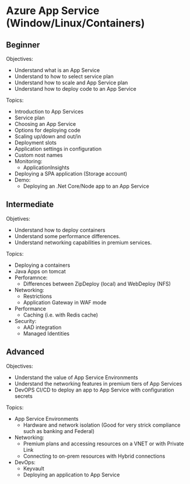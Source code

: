 # Azure App Service (Window/Linux/Containers)

## Beginner

Objectives:

- Understand what is an App Service
- Understand to how to select service plan
- Understand how to scale and App Service plan
- Understand how to deploy code to an App Service

Topics:

- Introduction to App Services
- Service plan
- Choosing an App Service
- Options for deploying code
- Scaling up/down and out/in
- Deployment slots
- Application settings in configuration
- Custom nost names
- Monitoring:
  - ApplicationInsights
- Deploying a SPA application (Storage account)
- Demo:
  - Deploying an .Net Core/Node app to an App Service

## Intermediate

Objetives:

- Understand how to deploy containers
- Understand some performance differences.
- Understand networking capabilities in premium services.

Topics:

- Deploying a containers
- Java Apps on tomcat
- Perforamnce:
  - Differences between ZipDeploy (local) and WebDeploy (NFS)
- Networking:
  - Restrictions
  - Application Gateway in WAF mode
- Performance
  - Caching (i.e. with Redis cache)
- Security:
  - AAD integration
  - Managed Identities

## Advanced

Objectives:

- Understand the value of App Service Environments
- Understand the networking features in premium tiers of App Services
- DevOPS CI/CD to deploy an app to App Service with configuration secrets

Topics:

- App Service Environments
  - Hardware and network isolation (Good for very strick compliance such as banking and Federal)
- Networking:
  - Premium plans and accessing resources on a VNET or with Private Link
  - Connecting to on-prem resources with Hybrid connections
- DevOps:
  - Keyvault
  - Deploying an application to App Service

